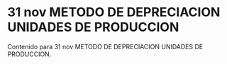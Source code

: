# 31 nov  METODO DE DEPRECIACION UNIDADES DE PRODUCCION

Contenido para 31 nov  METODO DE DEPRECIACION UNIDADES DE PRODUCCION.